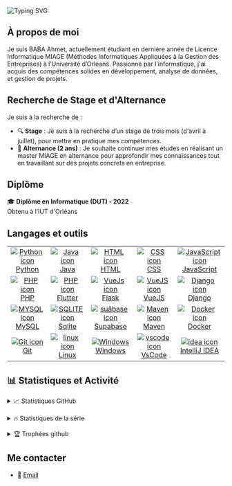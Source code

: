 ![Typing SVG](https://readme-typing-svg.demolab.com?font=Fira+Code&duration=6000&pause=1000&color=20FAFFFF&background=FFFFFF00&center=true&vCenter=true&random=true&width=435&lines=Bonjour%2C+tout+le+monde)

## À propos de moi

Je suis BABA Ahmet, actuellement étudiant en dernière année de Licence Informatique MIAGE (Méthodes Informatiques Appliquées à la Gestion des Entreprises) à l’Université d’Orléans. Passionné par l'informatique, j'ai acquis des compétences solides en développement, analyse de données, et gestion de projets.

## Recherche de Stage et d'Alternance

Je suis à la recherche de :

- 🔍 **Stage** : Je suis à la recherche d’un stage de trois mois (d'avril à juillet), pour mettre en pratique mes compétences.
- 💼 **Alternance (2 ans)** : Je souhaite continuer mes études en réalisant un master MIAGE en alternance pour approfondir mes connaissances tout en travaillant sur des projets concrets en entreprise.

## Diplôme

🎓 **Diplôme en Informatique (DUT) - 2022**  
Obtenu à l’IUT d'Orléans


## Langages et outils
   
<table style="width: 100%;">
    <tr>
        <td style="text-align: center;">
            <a href="https://skillicons.dev">
                <img src="https://skillicons.dev/icons?i=python" alt="Python icon">
                <br>Python
            </a>
        </td>
        <td style="text-align: center;">
            <a href="https://skillicons.dev">
                <img src="https://skillicons.dev/icons?i=java" alt="Java icon">
                <br>Java
            </a>
        </td>
        <td style="text-align: center;">
            <a href="https://skillicons.dev">
                <img src="https://skillicons.dev/icons?i=html" alt="HTML icon">
                <br>HTML
            </a>
        </td>
        <td style="text-align: center;">
            <a href="https://skillicons.dev">
                <img src="https://skillicons.dev/icons?i=css" alt="CSS icon">
                <br>CSS
            </a>
        </td>
        <td style="text-align: center;">
            <a href="https://skillicons.dev">
                <img src="https://skillicons.dev/icons?i=javascript" alt="JavaScript icon">
                <br>JavaScript
            </a>
        </td>
    </tr>
    <tr>
        <td style="text-align: center;">
            <a href="https://skillicons.dev">
                <img src="https://skillicons.dev/icons?i=php" alt="PHP icon">
                <br>PHP
            </a>
        </td>
        <td style="text-align: center;">
            <a href="https://skillicons.dev">
                <img src="https://skillicons.dev/icons?i=flutter" alt="PHP icon">
                <br>Flutter
            </a>
        </td>
        <td style="text-align: center;">
            <a href="https://skillicons.dev">
                <img src="https://skillicons.dev/icons?i=flask" alt="VueJs icon">
                <br>Flask
            </a>
        </td>
        <td style="text-align: center;">
            <a href="https://skillicons.dev">
                <img src="https://skillicons.dev/icons?i=vuejs" alt="VueJS icon">
                <br>VueJS
            </a>
        </td>
        <td style="text-align: center;">
            <a href="https://skillicons.dev">
                <img src="https://skillicons.dev/icons?i=django" alt="Django icon">
                <br>Django
            </a>
        </td>
    </tr>
    <tr>
        <td style="text-align: center;">
            <a href="https://skillicons.dev">
                <img src="https://skillicons.dev/icons?i=mysql" alt="MYSQL icon">
                <br>MySQL
            </a>
        </td>
        <td style="text-align: center;">
            <a href="https://skillicons.dev">
                <img src="https://skillicons.dev/icons?i=sqlite" alt="SQLITE icon">
                <br>Sqlite
            </a>
        </td>
                <td style="text-align: center;">
            <a href="https://skillicons.dev">
                <img src="https://skillicons.dev/icons?i=supabase" alt="suâbase icon">
                <br>Supabase
            </a>
        </td>
        <td style="text-align: center;">
            <a href="https://skillicons.dev">
                <img src="https://skillicons.dev/icons?i=maven" alt="Maven icon">
                <br>Maven
            </a>
        </td>
        <td style="text-align: center;">
            <a href="https://skillicons.dev">
                <img src="https://skillicons.dev/icons?i=docker" alt="Docker icon">
                <br>Docker
            </a>
        </td>
    </tr>
        <tr>
        <td style="text-align: center;">
            <a href="https://skillicons.dev">
                <img src="https://skillicons.dev/icons?i=git" alt="Git icon">
                <br>Git
            </a>
        </td>
        <td style="text-align: center;">
            <a href="https://skillicons.dev">
                <img src="https://skillicons.dev/icons?i=linux" alt="linux icon">
                <br>Linux
            </a>
        </td>
        <td style="text-align: center;">
            <a href="https://skillicons.dev">
                <img src="https://skillicons.dev/icons?i=windows" alt="Windows">
                <br>Windows
            </a>
        </td>
        <td style="text-align: center;">
            <a href="https://skillicons.dev">
                <img src="https://skillicons.dev/icons?i=vscode" alt="vscode icon">
                <br>VsCode
            </a>
        </td>
        <td style="text-align: center;">
            <a href="https://skillicons.dev">
                <img src="https://skillicons.dev/icons?i=idea" alt="idea icon">
                <br>IntelliJ IDEA
            </a>
        </td>
    </tr>
</table>


## 📊 Statistiques et Activité

<details>
<summary>📈 Statistiques GitHub</summary>
<br/>

<a href="https://github.com/anuraghazra/github-readme-stats"><img alt="Yannis's Github Stats" src="https://github-readme-stats.vercel.app/api/?username=ahmet40&show_icons=true&count_private=true&theme=radical" height="192px"/></a>

</details>
<br/>

<details>
<summary>🔥 Statistiques de la série</summary>
<br/>

<img src="https://github-readme-streak-stats.herokuapp.com/?user=ahmet40&theme=dark">
</details>
<br/>

<details>
<summary>🏆 Trophées github</summary>
<br/>

[![trophy](https://github-profile-trophy.vercel.app/?username=ahmet40&theme=onedark)](https://github.com/ryo-ma/github-profile-trophy)

</details>


## Me contacter

- 📧 [Email](mailto:ahmet.baba@etu.univ-orleans.fr)